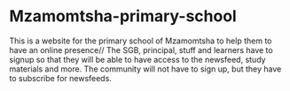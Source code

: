 # Mzamomtsha-primary-school
This is a website for the primary school of Mzamomtsha to help them to have an online presence//
The SGB, principal, stuff and learners have to signup so that they will be able to have access to the newsfeed, study materials and more.
The community will not have to sign up, but they have to subscribe for newsfeeds.
